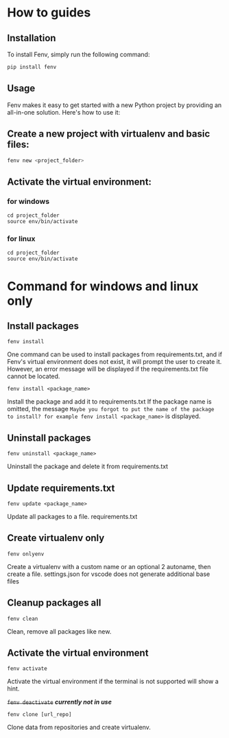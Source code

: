 # How to guides

## Installation

To install Fenv, simply run the following command:

```sh
pip install fenv
```

## Usage

Fenv makes it easy to get started with a new Python project by providing an all-in-one solution. Here's how to use it:

## Create a new project with virtualenv and basic files:

```sh
fenv new <project_folder>
```

## Activate the virtual environment:

### for windows

```
cd project_folder
source env/bin/activate
```

### for linux

```
cd project_folder
source env/bin/activate
```

# Command for windows and linux only

## Install packages

```
fenv install
```

One command can be used to install packages from requirements.txt, and if Fenv's virtual environment does not exist, it will prompt the user to create it. However, an error message will be displayed if the requirements.txt file cannot be located.

```
fenv install <package_name>
```

Install the package and add it to requirements.txt If the package name is omitted, the message `Maybe you forgot to put the name of the package to install? for example fenv install <package_name>` is displayed.

## Uninstall packages

```
fenv uninstall <package_name>
```

Uninstall the package and delete it from requirements.txt

## Update requirements.txt

```
fenv update <package_name>
```

Update all packages to a file. requirements.txt

## Create virtualenv only

```
fenv onlyenv
```

Create a virtualenv with a custom name or an optional 2 autoname, then create a file. settings.json for vscode does not generate additional base files

## Cleanup packages all

```
fenv clean
```

Clean, remove all packages like new.

## Activate the virtual environment

```
fenv activate
```

Activate the virtual environment if the terminal is not supported will show a hint.

~~`fenv deactivate`~~ **_currently not in use_**

```
fenv clone [url_repo]
```

Clone data from repositories and create virtualenv.
